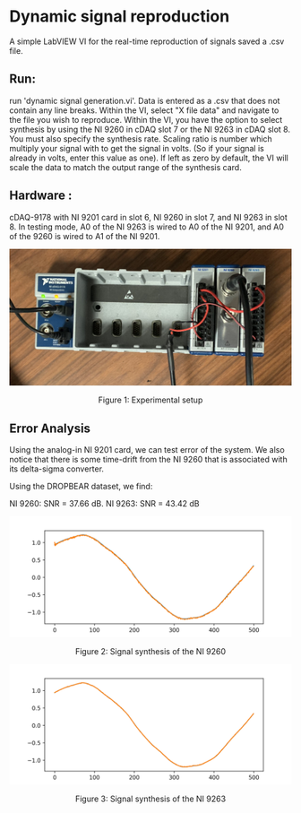 # Dynamic signal reproduction
A simple LabVIEW VI for the real-time reproduction of signals saved a .csv file.

## Run:
run 'dynamic signal generation.vi'.
Data is entered as a .csv that does not contain any line breaks. Within the VI, select "X file data" and navigate to the file you wish to reproduce. Within the VI, you have the option to select synthesis by using the NI 9260 in cDAQ slot 7 or the NI 9263 in cDAQ slot 8. You must also specify the synthesis rate. Scaling ratio is number which multiply your signal with to get the signal in volts. (So if your signal is already in volts, enter this value as one). If left as zero by default, the VI will scale the data to match the output range of the synthesis card. 

## Hardware :

cDAQ-9178 with NI 9201 card in slot 6, NI 9260 in slot 7, and NI 9263 in slot 8. In testing mode, A0 of the NI 9263 is wired to A0 of the NI 9201, and A0 of the 9260 is wired to A1 of the NI 9201.
<p align="center">
<img src="figures/cDAQ.jpg" alt="drawing" width="600"/>
</p>
<p align="center">
Figure 1: Experimental setup
</p>

## Error Analysis
Using the analog-in NI 9201 card, we can test error of the system. We also notice that there is some time-drift from the NI 9260 that is associated with its delta-sigma converter.

Using the DROPBEAR dataset, we find:

NI 9260: SNR = 37.66 dB.
NI 9263: SNR = 43.42 dB

<p align="center">
<img src="figures/9260 synthesis.png" alt="drawing" width="600"/>
</p>
<p align="center">
Figure 2: Signal synthesis of the NI 9260
</p>
<p align="center">
<img src="figures/9263 synthesis.png" alt="drawing" width="600"/>
</p>
<p align="center">
Figure 3: Signal synthesis of the NI 9263
</p>
